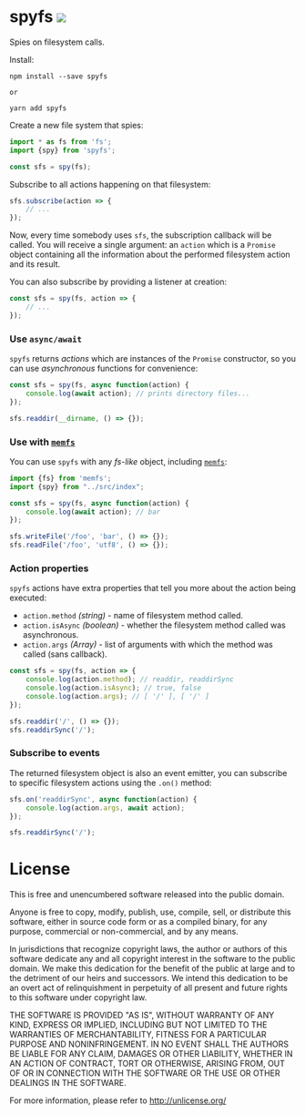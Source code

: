 # spyfs [![][npm-img]][npm-url]

Spies on filesystem calls.

Install:

    npm install --save spyfs

    or

    yarn add spyfs

Create a new file system that spies:

```js
import * as fs from 'fs';
import {spy} from 'spyfs';

const sfs = spy(fs);
```

Subscribe to all actions happening on that filesystem:

```js
sfs.subscribe(action => {
    // ...
});
```

Now, every time somebody uses `sfs`, the subscription callback will be called.
You will receive a single argument: an `action` which is a `Promise` object
containing all the information about the performed filesystem action and its result.

You can also subscribe by providing a listener at creation:

```js
const sfs = spy(fs, action => {
    // ...
});
```

### Use `async/await`

`spyfs` returns *actions* which are instances of the `Promise` constructor,
so you can use *asynchronous* functions for convenience:

```js
const sfs = spy(fs, async function(action) {
    console.log(await action); // prints directory files...
});

sfs.readdir(__dirname, () => {});
```

### Use with [`memfs`][memfs]

You can use `spyfs` with any *fs-like* object, including [`memfs`][memfs]:

```js
import {fs} from 'memfs';
import {spy} from "../src/index";

const sfs = spy(fs, async function(action) {
    console.log(await action); // bar
});

sfs.writeFile('/foo', 'bar', () => {});
sfs.readFile('/foo', 'utf8', () => {});
```

### Action properties

`spyfs` actions have extra properties that tell you more about the action
being executed:

  - `action.method` *(string)* - name of filesystem method called.
  - `action.isAsync` *(boolean)* - whether the filesystem method called was asynchronous.
  - `action.args` *(Array)* - list of arguments with which the method was called (sans callback).

```js
const sfs = spy(fs, action => {
    console.log(action.method); // readdir, readdirSync
    console.log(action.isAsync); // true, false
    console.log(action.args); // [ '/' ], [ '/' ]
});

sfs.readdir('/', () => {});
sfs.readdirSync('/');
```

### Subscribe to events

The returned filesystem object is also an event emitter, you can subscribe
to specific filesystem actions using the `.on()` method:

```js
sfs.on('readdirSync', async function(action) {
    console.log(action.args, await action);
});

sfs.readdirSync('/');
```


[npm-url]: https://www.npmjs.com/package/spyfs
[npm-img]: https://img.shields.io/npm/v/spyfs.svg
[memfs]: https://github.com/streamich/memfs
[unionfs]: https://github.com/streamich/unionfs
[linkfs]: https://github.com/streamich/linkfs
[spyfs]: https://github.com/streamich/spyfs
[fs-monkey]: https://github.com/streamich/fs-monkey





# License

This is free and unencumbered software released into the public domain.

Anyone is free to copy, modify, publish, use, compile, sell, or
distribute this software, either in source code form or as a compiled
binary, for any purpose, commercial or non-commercial, and by any
means.

In jurisdictions that recognize copyright laws, the author or authors
of this software dedicate any and all copyright interest in the
software to the public domain. We make this dedication for the benefit
of the public at large and to the detriment of our heirs and
successors. We intend this dedication to be an overt act of
relinquishment in perpetuity of all present and future rights to this
software under copyright law.

THE SOFTWARE IS PROVIDED "AS IS", WITHOUT WARRANTY OF ANY KIND,
EXPRESS OR IMPLIED, INCLUDING BUT NOT LIMITED TO THE WARRANTIES OF
MERCHANTABILITY, FITNESS FOR A PARTICULAR PURPOSE AND NONINFRINGEMENT.
IN NO EVENT SHALL THE AUTHORS BE LIABLE FOR ANY CLAIM, DAMAGES OR
OTHER LIABILITY, WHETHER IN AN ACTION OF CONTRACT, TORT OR OTHERWISE,
ARISING FROM, OUT OF OR IN CONNECTION WITH THE SOFTWARE OR THE USE OR
OTHER DEALINGS IN THE SOFTWARE.

For more information, please refer to <http://unlicense.org/>
